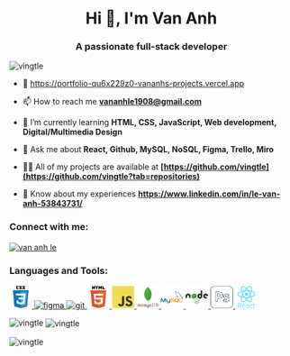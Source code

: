 <h1 align="center">Hi 👋, I'm Van Anh</h1>
<h3 align="center">A passionate full-stack developer</h3>

<p align="left"> <img src="https://komarev.com/ghpvc/?username=vingtle&label=Profile%20views&color=0e75b6&style=flat" alt="vingtle" /> </p>

- 🔭 https://portfolio-qu6x229z0-vananhs-projects.vercel.app
- 📫 How to reach me **vananhle1908@gmail.com**

- 🌱 I’m currently learning **HTML, CSS, JavaScript, Web development, Digital/Multimedia Design**

- 💬 Ask me about **React, Github, MySQL, NoSQL, Figma, Trello, Miro**

- 👨‍💻 All of my projects are available at **[https://github.com/vingtle](https://github.com/vingtle?tab=repositories)**

- 📄 Know about my experiences **https://www.linkedin.com/in/le-van-anh-53843731/**

<h3 align="left">Connect with me:</h3>
<p align="left">
<a href="https://linkedin.com/in/van anh le" target="blank"><img align="center" src="https://raw.githubusercontent.com/rahuldkjain/github-profile-readme-generator/master/src/images/icons/Social/linked-in-alt.svg" alt="van anh le" height="30" width="40" /></a>
</p>

<h3 align="left">Languages and Tools:</h3>
<p align="left"> <a href="https://www.w3schools.com/css/" target="_blank" rel="noreferrer"> <img src="https://raw.githubusercontent.com/devicons/devicon/master/icons/css3/css3-original-wordmark.svg" alt="css3" width="40" height="40"/> </a> <a href="https://www.figma.com/" target="_blank" rel="noreferrer"> <img src="https://www.vectorlogo.zone/logos/figma/figma-icon.svg" alt="figma" width="40" height="40"/> </a> <a href="https://git-scm.com/" target="_blank" rel="noreferrer"> <img src="https://www.vectorlogo.zone/logos/git-scm/git-scm-icon.svg" alt="git" width="40" height="40"/> </a> <a href="https://www.w3.org/html/" target="_blank" rel="noreferrer"> <img src="https://raw.githubusercontent.com/devicons/devicon/master/icons/html5/html5-original-wordmark.svg" alt="html5" width="40" height="40"/> </a> <a href="https://developer.mozilla.org/en-US/docs/Web/JavaScript" target="_blank" rel="noreferrer"> <img src="https://raw.githubusercontent.com/devicons/devicon/master/icons/javascript/javascript-original.svg" alt="javascript" width="40" height="40"/> </a> <a href="https://www.mongodb.com/" target="_blank" rel="noreferrer"> <img src="https://raw.githubusercontent.com/devicons/devicon/master/icons/mongodb/mongodb-original-wordmark.svg" alt="mongodb" width="40" height="40"/> </a> <a href="https://www.mysql.com/" target="_blank" rel="noreferrer"> <img src="https://raw.githubusercontent.com/devicons/devicon/master/icons/mysql/mysql-original-wordmark.svg" alt="mysql" width="40" height="40"/> </a> <a href="https://nodejs.org" target="_blank" rel="noreferrer"> <img src="https://raw.githubusercontent.com/devicons/devicon/master/icons/nodejs/nodejs-original-wordmark.svg" alt="nodejs" width="40" height="40"/> </a> <a href="https://www.photoshop.com/en" target="_blank" rel="noreferrer"> <img src="https://raw.githubusercontent.com/devicons/devicon/master/icons/photoshop/photoshop-line.svg" alt="photoshop" width="40" height="40"/> </a> <a href="https://reactjs.org/" target="_blank" rel="noreferrer"> <img src="https://raw.githubusercontent.com/devicons/devicon/master/icons/react/react-original-wordmark.svg" alt="react" width="40" height="40"/> </a> </p>

<p><img align="left" src="https://github-readme-stats.vercel.app/api/top-langs?username=vingtle&show_icons=true&locale=en&layout=compact" alt="vingtle" /></p>

<p>&nbsp;<img align="center" src="https://github-readme-stats.vercel.app/api?username=vingtle&show_icons=true&locale=en" alt="vingtle" /></p>

<p><img align="center" src="https://github-readme-streak-stats.herokuapp.com/?user=vingtle&" alt="vingtle" /></p>
